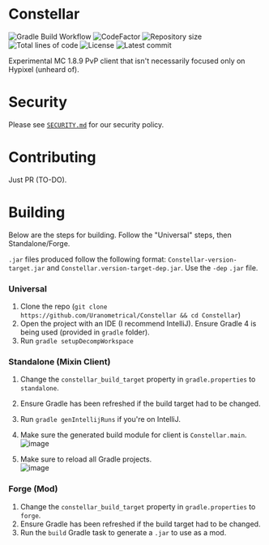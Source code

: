 # Constellar
![Gradle Build Workflow](https://github.com/Uranometrical/COnstellar/actions/workflows/gradle-build.yml/badge.svg)
![CodeFactor](https://www.codefactor.io/repository/github/Uranometrical/Constellar/badge)
![Repository size](https://img.shields.io/github/repo-size/Uranometrical/Constellar)
![Total lines of code](https://img.shields.io/tokei/lines/github/Uranometrical/Constellar)
![License](https://img.shields.io/github/license/Uranometrical/Constellar)
![Latest commit](https://img.shields.io/github/last-commit/Uranometrical/Constellar)

Experimental MC 1.8.9 PvP client that isn't necessarily focused only on Hypixel (unheard of).

# Security
Please see [`SECURITY.md`](https://github.com/uranometrical/constellar/blob/master/SECURITY.md) for our security policy.

# Contributing
Just PR (TO-DO).

# Building
Below are the steps for building. Follow the "Universal" steps, then Standalone/Forge.

`.jar` files produced follow the following format: `Constellar-version-target.jar` and `Constellar.version-target-dep.jar`. Use the `-dep` `.jar` file.

### Universal
1. Clone the repo (`git clone https://github.com/Uranometrical/Constellar && cd Constellar`)
2. Open the project with an IDE (I recommend IntelliJ). Ensure Gradle 4 is being used (provided in `gradle` folder).
3. Run `gradle setupDecompWorkspace`

### Standalone (Mixin Client)
1. Change the `constellar_build_target` property in `gradle.properties` to `standalone`.
2. Ensure Gradle has been refreshed if the build target had to be changed.
3. Run `gradle genIntellijRuns` if you're on IntelliJ.
4. Make sure the generated build module for client is `Constellar.main`.
![image](https://user-images.githubusercontent.com/45357714/142085884-95d34046-a7e6-4b09-b7a5-de675eae668c.png)

4. Make sure to reload all Gradle projects.  
![image](https://user-images.githubusercontent.com/45357714/142085841-dcdc8073-3d2e-4099-b5a1-b53e628f48eb.png)

### Forge (Mod)
1. Change the `constellar_build_target` property in `gradle.properties` to `forge`.
2. Ensure Gradle has been refreshed if the build target had to be changed.
3. Run the `build` Gradle task to generate a `.jar` to use as a mod.
